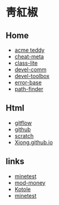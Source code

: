 # 靑紅椒
<h2>Home</h2>
<ul>
    <li><a href="https://github.com/">acme teddy </a></li>
    <li><a href="https://github.com/">cheat-meta </a></li>
    <li><a href="https://github.com/">class-lite </a></li>
    <li><a href="https://github.com/"> devel-comm </a></li>
    <li><a href="https://github.com/">devel-toolbox</a></li>
    <li><a href="https://github.com/">error-base </a></li>
    <li><a href="https://github.com/"> path-finder </a></li>
</ul>

<h2>Html</h2>

<ul>
    <li><a href="https://github.com/">gitflow </a></li>
    <li><a href="https://github.com/">github </a></li>
    <li><a href="https://github.com/"> scratch</a></li>
    <li><a href="https://github.com/">Xiong.github.io</a></li>
	
</ul>

<h2>links</h2>

<ul>
    <li><a href="https://github.com/"> minetest </a></li>
    <li><a href="https://github.com/">mod-money</a></li>
    <li><a href="https://github.com/"> Kotole </a></li>
    <li><a href="https://github.com/">minetest</a></li>
	
</ul>
